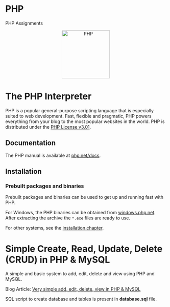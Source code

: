 # PHP
PHP Assignments

<div align="center">
    <a href="https://www.php.net">
        <img
            alt="PHP"
            src="https://www.php.net/images/logos/new-php-logo.svg"
            width="150">
    </a>
</div>

# The PHP Interpreter

PHP is a popular general-purpose scripting language that is especially suited to
web development. Fast, flexible and pragmatic, PHP powers everything from your
blog to the most popular websites in the world. PHP is distributed under the
[PHP License v3.01](LICENSE).


## Documentation

The PHP manual is available at [php.net/docs](https://www.php.net/docs).

## Installation

### Prebuilt packages and binaries

Prebuilt packages and binaries can be used to get up and running fast with PHP.

For Windows, the PHP binaries can be obtained from
[windows.php.net](https://windows.php.net). After extracting the archive the
`*.exe` files are ready to use.

For other systems, see the [installation chapter](https://www.php.net/install).


Simple Create, Read, Update, Delete (CRUD) in PHP & MySQL
========

A simple and basic system to add, edit, delete and view using PHP and MySQL. 

Blog Article: [Very simple add, edit, delete, view in PHP & MySQL](http://blog.chapagain.com.np/very-simple-add-edit-delete-view-in-php-mysql/)

SQL script to create database and tables is present in **database.sql** file.
